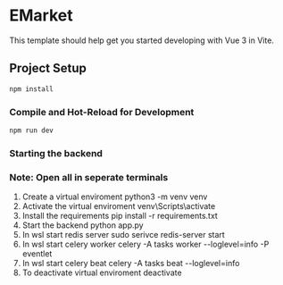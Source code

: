 # EMarket

This template should help get you started developing with Vue 3 in Vite.

## Project Setup

```sh
npm install
```

### Compile and Hot-Reload for Development

```sh
npm run dev
```

### Starting the backend

### Note: Open all in seperate terminals

1. Create a virtual enviroment
   python3 -m venv venv
2. Activate the virtual enviroment
   venv\Scripts\activate
3. Install the requirements
   pip install -r requirements.txt
4. Start the backend
   python app.py
5. In wsl start redis server
   sudo serivce redis-server start
6. In wsl start celery worker
   celery -A tasks worker --loglevel=info -P eventlet
7. In wsl start celery beat
   celery -A tasks beat --loglevel=info
8. To deactivate virtual enviroment
   deactivate
